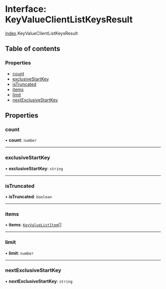 # Interface: KeyValueClientListKeysResult

[index](../modules/index.md).KeyValueClientListKeysResult

## Table of contents

### Properties

- [count](index.KeyValueClientListKeysResult.md#count)
- [exclusiveStartKey](index.KeyValueClientListKeysResult.md#exclusivestartkey)
- [isTruncated](index.KeyValueClientListKeysResult.md#istruncated)
- [items](index.KeyValueClientListKeysResult.md#items)
- [limit](index.KeyValueClientListKeysResult.md#limit)
- [nextExclusiveStartKey](index.KeyValueClientListKeysResult.md#nextexclusivestartkey)

## Properties

### <a id="count" name="count"></a> count

• **count**: `number`

___

### <a id="exclusivestartkey" name="exclusivestartkey"></a> exclusiveStartKey

• **exclusiveStartKey**: `string`

___

### <a id="istruncated" name="istruncated"></a> isTruncated

• **isTruncated**: `boolean`

___

### <a id="items" name="items"></a> items

• **items**: [`KeyValueListItem`](index.KeyValueListItem.md)[]

___

### <a id="limit" name="limit"></a> limit

• **limit**: `number`

___

### <a id="nextexclusivestartkey" name="nextexclusivestartkey"></a> nextExclusiveStartKey

• **nextExclusiveStartKey**: `string`
